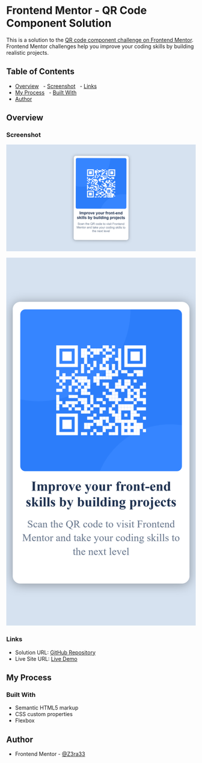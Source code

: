 # Frontend Mentor - QR Code Component Solution

This is a solution to the [QR code component challenge on Frontend Mentor](https://www.frontendmentor.io/challenges/qr-code-component-iux_sIO_H). Frontend Mentor challenges help you improve your coding skills by building realistic projects.

## Table of Contents

- [Overview](#overview)
  - [Screenshot](#screenshot)
  - [Links](#links)
- [My Process](#my-process)
  - [Built With](#built-with)
- [Author](#author)

## Overview

### Screenshot

![Desktop Screenshot](./design/Desktop-screenshot.png)

![Mobile Screenshot](./design/mobile-screen-shot.png)

### Links

- Solution URL: [GitHub Repository](https://github.com/Z3ra33/Frontend-Mentor-Challenges/tree/main/qr-code-component-main)
- Live Site URL: [Live Demo](https://frontend-mentor-challenges-qr-code.vercel.app/)

## My Process

### Built With

- Semantic HTML5 markup
- CSS custom properties
- Flexbox

## Author

- Frontend Mentor - [@Z3ra33](https://www.frontendmentor.io/profile/Z3ra33/)
